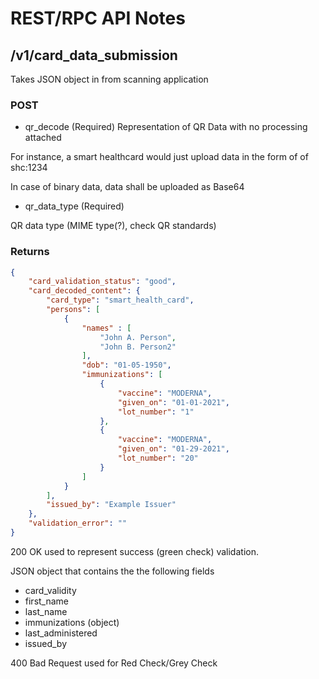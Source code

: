 # REST/RPC API Notes

## /v1/card_data_submission

Takes JSON object in from scanning application

### POST

- qr_decode (Required)
 Representation of QR Data with no processing attached

 For instance, a smart healthcard would just upload data  in the form of of shc:1234

 In case of binary data, data shall be uploaded as Base64

- qr_data_type (Required)

 QR data type (MIME type(?), check QR standards)

### Returns

```json
{
    "card_validation_status": "good",
    "card_decoded_content": {
        "card_type": "smart_health_card",
        "persons": [
            {
                "names" : [
                    "John A. Person",
                    "John B. Person2"
                ],
                "dob": "01-05-1950",
                "immunizations": [
                    {
                        "vaccine": "MODERNA",
                        "given_on": "01-01-2021",
                        "lot_number": "1"
                    },
                    {
                        "vaccine": "MODERNA",
                        "given_on": "01-29-2021",
                        "lot_number": "20"
                    }
                ]
            }
        ],
        "issued_by": "Example Issuer"
    },
    "validation_error": ""
}
```

200 OK used to represent success (green check) validation.

JSON object that contains the the following fields

- card_validity
- first_name
- last_name
- immunizations (object)
- last_administered
- issued_by

400 Bad Request used for Red Check/Grey Check
